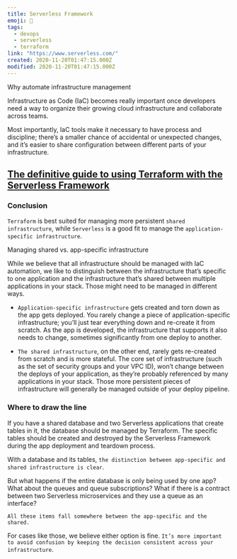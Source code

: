 ```yaml
---
title: Serverless Framework
emoji: 📝
tags:
  - devops
  - serverless
  - terraform
link: "https://www.serverless.com/"
created: 2020-11-20T01:47:15.000Z
modified: 2020-11-20T01:47:15.000Z
---
```


Why automate infrastructure management

Infrastructure as Code (IaC) becomes really important once developers need a way to organize their growing cloud infrastructure and collaborate across teams.

Most importantly, IaC tools make it necessary to have process and discipline; there’s a smaller chance of accidental or unexpected changes, and it’s easier to share configuration between different parts of your infrastructure.

## [The definitive guide to using Terraform with the Serverless Framework](https://www.serverless.com/blog/definitive-guide-terraform-serverless)

### Conclusion

`Terraform` is best suited for managing more persistent `shared infrastructure`, while `Serverless` is a good fit to manage the `application-specific infrastructure`.

Managing shared vs. app-specific infrastructure

While we believe that all infrastructure should be managed with IaC automation, we like to distinguish between the infrastructure that’s specific to one application and the infrastructure that’s shared between multiple applications in your stack. Those might need to be managed in different ways.

- `Application-specific infrastructure` gets created and torn down as the app gets deployed. You rarely change a piece of application-specific infrastructure; you’ll just tear everything down and re-create it from scratch. As the app is developed, the infrastructure that supports it also needs to change, sometimes significantly from one deploy to another.

- `The shared infrastructure`, on the other end, rarely gets re-created from scratch and is more stateful. The core set of infrastructure (such as the set of security groups and your VPC ID), won’t change between the deploys of your application, as they’re probably referenced by many applications in your stack. Those more persistent pieces of infrastructure will generally be managed outside of your deploy pipeline.

### Where to draw the line

If you have a shared database and two Serverless applications that create tables in it, the database should be managed by Terraform. The specific tables should be created and destroyed by the Serverless Framework during the app deployment and teardown process.

With a database and its tables, `the distinction between app-specific and shared infrastructure is clear`.

But what happens if the entire database is only being used by one app? What about the queues and queue subscriptions? What if there is a contract between two Serverless microservices and they use a queue as an interface?

`All these items fall somewhere between the app-specific and the shared.`

For cases like those, we believe either option is fine. `It’s more important to avoid confusion by keeping the decision consistent across your infrastructure`.
